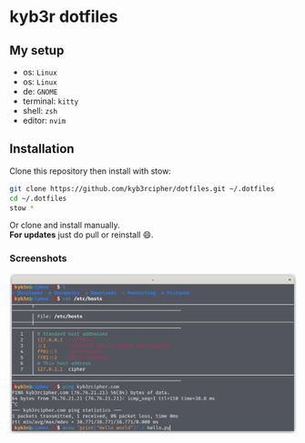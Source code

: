 # kyb3r dotfiles

## My setup
- os: `Linux` 
- os: `Linux` 
- de: `GNOME` 
- terminal: `kitty`
- shell: `zsh`
- editor: `nvim`

## Installation
Clone this repository then install with stow:
```bash
git clone https://github.com/kyb3rcipher/dotfiles.git ~/.dotfiles 
cd ~/.dotfiles 
stow *
```
Or clone and install manually.<br>
**For updates** just do pull or reinstall :smile:.

### Screenshots
![terminal](.assets/terminal.png)
